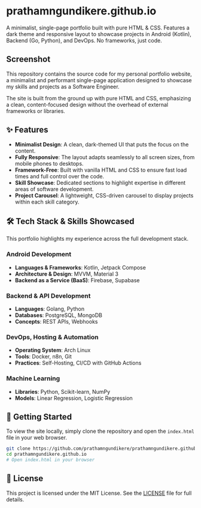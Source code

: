 # prathamngundikere.github.io
A minimalist, single-page portfolio built with pure HTML &amp; CSS. Features a dark theme and responsive layout to showcase projects in Android (Kotlin), Backend (Go, Python), and DevOps. No frameworks, just code.

## Screenshot



This repository contains the source code for my personal portfolio website, a minimalist and performant single-page application designed to showcase my skills and projects as a Software Engineer.

The site is built from the ground up with pure HTML and CSS, emphasizing a clean, content-focused design without the overhead of external frameworks or libraries.

## ✨ Features

  * **Minimalist Design**: A clean, dark-themed UI that puts the focus on the content.
  * **Fully Responsive**: The layout adapts seamlessly to all screen sizes, from mobile phones to desktops.
  * **Framework-Free**: Built with vanilla HTML and CSS to ensure fast load times and full control over the code.
  * **Skill Showcase**: Dedicated sections to highlight expertise in different areas of software development.
  * **Project Carousel**: A lightweight, CSS-driven carousel to display projects within each skill category.

## 🛠️ Tech Stack & Skills Showcased

This portfolio highlights my experience across the full development stack.

### Android Development

  * **Languages & Frameworks**: Kotlin, Jetpack Compose
  * **Architecture & Design**: MVVM, Material 3
  * **Backend as a Service (BaaS)**: Firebase, Supabase

### Backend & API Development

  * **Languages**: Golang, Python
  * **Databases**: PostgreSQL, MongoDB
  * **Concepts**: REST APIs, Webhooks

### DevOps, Hosting & Automation

  * **Operating System**: Arch Linux
  * **Tools**: Docker, n8n, Git
  * **Practices**: Self-Hosting, CI/CD with GitHub Actions

### Machine Learning

  * **Libraries**: Python, Scikit-learn, NumPy
  * **Models**: Linear Regression, Logistic Regression

## 🚀 Getting Started

To view the site locally, simply clone the repository and open the `index.html` file in your web browser.

```bash
git clone https://github.com/prathamngundikere/prathamngundikere.github.io.git
cd prathamngundikere.github.io
# Open index.html in your browser
```

## 📄 License

This project is licensed under the MIT License. See the [LICENSE](https://github.com/prathamngundikere/prathamngundikere.github.io/blob/main/LICENSE) file for full details.

